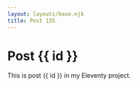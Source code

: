 ```yaml
---
layout: layouts/base.njk
title: Post 135
---
```


# Post {{ id }}

This is post {{ id }} in my Eleventy project.
